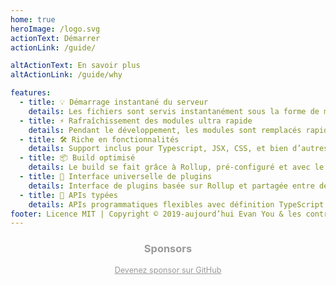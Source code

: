 ```yaml
---
home: true
heroImage: /logo.svg
actionText: Démarrer
actionLink: /guide/

altActionText: En savoir plus
altActionLink: /guide/why

features:
  - title: 💡 Démarrage instantané du serveur
    details: Les fichiers sont servis instantanément sous la forme de modules ESM ! Il n’y a pas besoin de builder.
  - title: ⚡️ Rafraîchissement des modules ultra rapide
    details: Pendant le développement, les modules sont remplacés rapidement peu importe la taille de l’app.
  - title: 🛠️ Riche en fonctionnalités
    details: Support inclus pour Typescript, JSX, CSS, et bien d’autres.
  - title: 📦 Build optimisé
    details: Le build se fait grâce à Rollup, pré-configuré et avec le support du multi-page et du mode librairie.
  - title: 🔩 Interface universelle de plugins
    details: Interface de plugins basée sur Rollup et partagée entre développement et build.
  - title: 🔑 APIs typées
    details: APIs programmatiques flexibles avec définition TypeScript de tous les types.
footer: Licence MIT | Copyright © 2019-aujourd’hui Evan You & les contributeurs à Vite
---
```


<script setup>
import SponsorsGroup from './.vitepress/theme/SponsorsGroup.vue'
</script>

<h3 style="text-align:center;color:#999">Sponsors</h3>

<SponsorsGroup tier="platinum" placement="landing" />

<SponsorsGroup tier="gold" placement="landing" />

<p style="text-align:center;margin-bottom:3em">
  <a style="color: #999;font-size:.9em;" href="https://github.com/sponsors/yyx990803" target="_blank" rel="noopener">Devenez sponsor sur GitHub</a>
</p>
